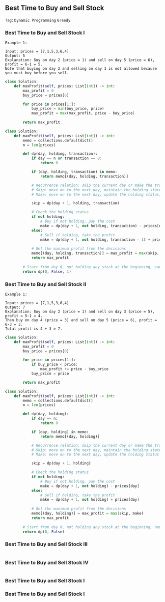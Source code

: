 ## Best Time to Buy and Sell Stock

```Tag```: ```Dynamic Programming``` ```Greedy```

### Best Time to Buy and Sell Stock I

```
Example 1:

Input: prices = [7,1,5,3,6,4]
Output: 5
Explanation: Buy on day 2 (price = 1) and sell on day 5 (price = 6), profit = 6-1 = 5.
Note that buying on day 2 and selling on day 1 is not allowed because you must buy before you sell.
```

```Python
class Solution:
    def maxProfit(self, prices: List[int]) -> int:
        max_profit = 0
        buy_price = prices[0]

        for price in prices[1:]:
            buy_price = min(buy_price, price)
            max_profit = max(max_profit, price - buy_price)
        
        return max_profit
```

```Python
class Solution:
    def maxProfit(self, prices: List[int]) -> int:
        memo = collections.defaultdict()
        n = len(prices)

        def dp(day, holding, transaction):
            if day == n or transaction == 0:
                return 0

            if (day, holding, transaction) in memo:
                return memo[(day, holding, transaction)]

            # Recurrence relation: skip the current day or make the transaction? Do nothing or do something?
            # Skip: move on to the next day, maintain the holding status, maintain the number of transaction
            # Make: move on to the next day, update the holding status, decrement the number of transaction once complete

            skip = dp(day + 1, holding, transaction)

            # Check the holding status
            if not holding:
                # Buy if not holding, pay the cost
                make = dp(day + 1, not holding, transaction) - prices[day]
            else:
                # Sell if holding, take the profit
                make = dp(day + 1, not holding, transaction - 1) + prices[day]
            
            # Get the maximum profit from the decisions
            memo[(day, holding, transaction)] = max_profit = max(skip, make)
            return max_profit
                
        # Start from day 0, not holding any stock at the beginning, can do at most 1 transaction
        return dp(0, False, 1)
```

### Best Time to Buy and Sell Stock II

```
Example 1:

Input: prices = [7,1,5,3,6,4]
Output: 7
Explanation: Buy on day 2 (price = 1) and sell on day 3 (price = 5), profit = 5-1 = 4.
Then buy on day 4 (price = 3) and sell on day 5 (price = 6), profit = 6-3 = 3.
Total profit is 4 + 3 = 7.
```

```Python
class Solution:
    def maxProfit(self, prices: List[int]) -> int:
        max_profit = 0
        buy_price = prices[0]

        for price in prices[1:]:
            if buy_price < price:
                max_profit += price - buy_price
            buy_price = price

        return max_profit
```


```Python
class Solution:
    def maxProfit(self, prices: List[int]) -> int:
        memo = collections.defaultdict()
        n = len(prices)

        def dp(day, holding):
            if day == n:
                return 0

            if (day, holding) in memo:
                return memo[(day, holding)]

            # Recurrence relation: skip the current day or make the transaction? Do nothing or do something?
            # Skip: move on to the next day, maintain the holding status
            # Make: move on to the next day, update the holding status

            skip = dp(day + 1, holding)

            # Check the holding status
            if not holding:
                # Buy if not holding, pay the cost
                make = dp(day + 1, not holding) - prices[day]
            else:
                # Sell if holding, take the profit
                make = dp(day + 1, not holding) + prices[day]
            
            # Get the maximum profit from the decisions
            memo[(day, holding)] = max_profit = max(skip, make)
            return max_profit
                
        # Start from day 0, not holding any stock at the beginning, number of transactions not limited
        return dp(0, False)
```

### Best Time to Buy and Sell Stock III

```Python

```

### Best Time to Buy and Sell Stock IV

```Python

```

### Best Time to Buy and Sell Stock I

### Best Time to Buy and Sell Stock I

